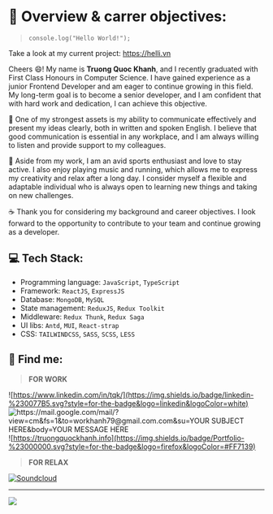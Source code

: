 # 🚩 Overview & carrer objectives:
>`console.log("Hello World!");`

Take a look at my current project: https://helli.vn

Cheers 😄! My name is **Truong Quoc Khanh**, and I recently graduated with First Class Honours in Computer Science. I have gained experience as a junior Frontend Developer and am eager to continue growing in this field. My long-term goal is to become a senior developer, and I am confident that with hard work and dedication, I can achieve this objective.

💪 One of my strongest assets is my ability to communicate effectively and present my ideas clearly, both in written and spoken English. I believe that good communication is essential in any workplace, and I am always willing to listen and provide support to my colleagues.

🎹 Aside from my work, I am an avid sports enthusiast and love to stay active. I also enjoy playing music and running, which allows me to express my creativity and relax after a long day. I consider myself a flexible and adaptable individual who is always open to learning new things and taking on new challenges.

☕ Thank you for considering my background and career objectives. I look forward to the opportunity to contribute to your team and continue growing as a developer.

## 💻 Tech Stack:
- Programming language: `JavaScript`, `TypeScript`
- Framework: `ReactJS`, `ExpressJS`
- Database: `MongoDB`, `MySQL`
- State management: `ReduxJS`, `Redux Toolkit`
- Middleware: `Redux Thunk`, `Redux Saga`
- UI libs: `Antd`, `MUI`, `React-strap`
- CSS: `TAILWINDCSS`, `SASS`, `SCSS`, `LESS`

## 📌 Find me:
>**FOR WORK**

![https://www.linkedin.com/in/tqk/](https://img.shields.io/badge/linkedin-%230077B5.svg?style=for-the-badge&logo=linkedin&logoColor=white)
![https://mail.google.com/mail/?view=cm&fs=1&to=workhanh79@gmail.com.com&su=YOUR SUBJECT HERE&body=YOUR MESSAGE HERE](https://img.shields.io/badge/Gmail-D14836?style=for-the-badge&logo=gmail&logoColor=white)
![https://truongquockhanh.info](https://img.shields.io/badge/Portfolio-%23000000.svg?style=for-the-badge&logo=firefox&logoColor=#FF7139)

>**FOR RELAX**

[![Soundcloud](https://soundcloud.com/binneahihi)](https://img.shields.io/badge/sound%20cloud-FF5500?style=for-the-badge&logo=soundcloud&logoColor=white)

---
[![](https://visitcount.itsvg.in/api?id=binnehaha321&icon=0&color=0)](https://visitcount.itsvg.in)
